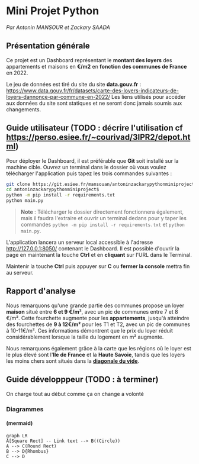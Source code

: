 # Mini Projet Python
*Par Antonin MANSOUR et Zackary SAADA*

## Présentation générale

Ce projet est un Dashboard représentant le **montant des loyers** des appartements et maisons en **€/m2** en **fonction des communes de France** en 2022.

Le jeu de données est tiré du site du site **data.gouv.fr** : https://www.data.gouv.fr/fr/datasets/carte-des-loyers-indicateurs-de-loyers-dannonce-par-commune-en-2022/
Les liens utilisés pour accéder aux données du site sont statiques et ne seront donc jamais soumis aux changements.

## Guide utilisateur (TODO : décrire l'utilisation cf https://perso.esiee.fr/~courivad/3IPR2/depot.html)
Pour déployer le Dashboard, il est préférable que **Git** soit installé sur la machine cible. Ouvrez un terminal dans le dossier où vous voulez télécharger l'application puis tapez les trois commandes suivantes :
```bash
git clone https://git.esiee.fr/mansouan/antoninzackarypythonminiproject.git
cd antoninzackarypythonminiproject$
python -m pip install -r requirements.txt
python main.py
```
> **Note** : Télécharger le dossier directement fonctionnera également, mais il faudra l'extraire et ouvrir un terminal dedans pour y taper les commandes `python -m pip install -r requirements.txt` et `python main.py`.

L'application lancera un serveur local accessible à l'adresse http://127.0.0.1:8050/ contenant le Dashboard. Il est possible d'ouvrir la page en maintenant la touche **Ctrl** et en **cliquant** sur l'URL dans le Terminal.

Maintenir la touche **Ctrl** puis appuyer sur **C** ou **fermer la console** mettra fin au serveur.

## Rapport d'analyse
Nous remarquons qu'une grande partie des communes propose un loyer **maison** situé entre **6 et 9 €/m²**, avec un pic de communes entre 7 et 8 €/m².
Cette fourchette augmente pour les **appartements**, jusqu'à atteindre des fourchettes de **9 à 12€/m²** pour les T1 et T2, avec un pic de communes à 10-11€/m².
Ces informations démontrent que le prix du loyer réduit considérablement lorsque la taille du logement en m² augmente.

Nous remarquons également grâce à la carte que les régions où le loyer est le plus élevé sont l'**Ile de France** et la **Haute Savoie**, tandis que les loyers les moins chers sont situés dans la **[diagonale du vide](https://fr.wikipedia.org/wiki/Diagonale_du_vide)**.

## Guide développpeur (TODO : à terminer)
On charge tout au début comme ça on change a volonté

### Diagrammes
#### (mermaid)

```mermaid
graph LR
A[Square Rect] -- Link text --> B((Circle))
A --> C(Round Rect)
B --> D{Rhombus}
C --> D
```
